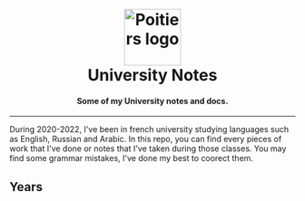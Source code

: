 <h1 align="center">
  <br>
  <a href="https://www.univ-poitiers.fr/"><img src="https://www.univ-poitiers.fr/wp-content/uploads/sites/10/2021/10/logo-up.svg" alt="Poitiers logo" width="100"></a>
  <br>
  University Notes
  <br>
</h1>


<h4 align="center">Some of my University notes and docs.</h4>

---

During 2020-2022, I've been in french university studying languages such as English, Russian and Arabic.
In this repo, you can find every pieces of work that I've done or notes that I've taken during those classes.
You may find some grammar mistakes, I've done my best to coorect them. 

## Years 

